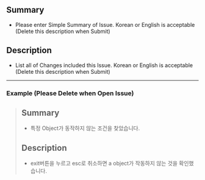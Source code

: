## Summary
- Please enter Simple Summary of Issue. Korean or English is acceptable (Delete this description when Submit)

## Description
- List all of Changes included this Issue. Korean or English is acceptable (Delete this description when Submit)

---

### Example (Please Delete when Open Issue)
> ## Summary
> - 특정 Object가 동작하지 않는 조건을 찾았습니다.
>
> ## Description
> - exit버튼을 누르고 esc로 취소하면 a object가 작동하지 않는 것을 확인했습니다.
